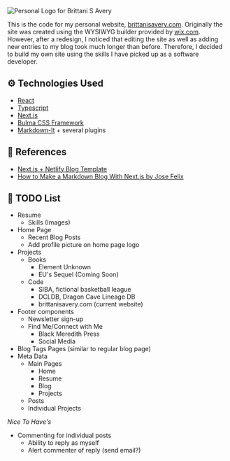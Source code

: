 ![Personal Logo for Brittani S Avery](https://user-images.githubusercontent.com/5512676/96328651-09cc4a00-100b-11eb-9961-dec8c00913f7.png)

This is the code for my personal website, [brittanisavery.com](https://brittanisavery.com). Originally the site was created using the WYSIWYG builder provided by [wix.com](https://wix.com). However, after a redesign, I noticed that editing the site as well as adding new entries to my blog took much longer than before. Therefore, I decided to build my own site using the skills I have picked up as a software developer.

## ⚙ Technologies Used

- [React](https://reactjs.org/)
- [Typescript](https://www.typescriptlang.org/)
- [Next.js](https://nextjs.org/)
- [Bulma CSS Framework](https://bulma.io/)
- [Markdown-It](https://markdown-it.github.io/) + several plugins

## 📖 References

- [Next.js + Netlify Blog Template](https://github.com/wutali/nextjs-netlify-blog-template)
- [How to Make a Markdown Blog With Next.js by Jose Felix](https://jfelix.info/blog/how-to-make-a-static-blog-with-next-js)

## 📃 TODO List

- Resume
  - Skills (Images)
- Home Page
  - Recent Blog Posts
  - Add profile picture on home page logo
- Projects
  - Books
    - Element Unknown
    - EU's Sequel (Coming Soon)
  - Code
    - SIBA, fictional basketball league
    - DCLDB, Dragon Cave Lineage DB
    - brittanisavery.com (current website)
- Footer components
  - Newsletter sign-up
  - Find Me/Connect with Me
    - Black Meredith Press
    - Social Media
- Blog Tags Pages (similar to regular blog page)
- Meta Data
  - Main Pages
    - Home
    - Resume
    - Blog
    - Projects
  - Posts
  - Individual Projects

_Nice To Have's_

- Commenting for individual posts
  - Ability to reply as myself
  - Alert commenter of reply (send email?)
